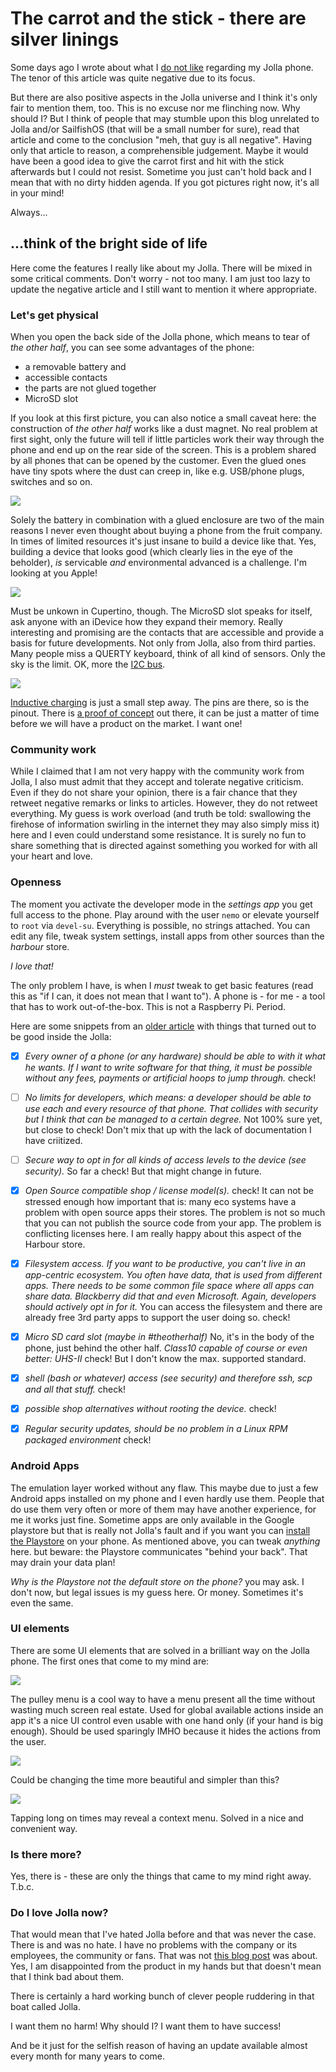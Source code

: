 # The carrot and the stick - there are silver linings #

Some days ago I wrote about what I [do not like](./20140601--1.md) regarding my Jolla phone. The tenor of this article was quite negative due to its focus.

But there are also positive aspects in the Jolla universe and I think it's only fair to mention them, too. This is no excuse nor me flinching now. Why should I? But I think of people that may stumble upon this blog unrelated to Jolla and/or SailfishOS (that will be a small number for sure), read that article and come to the conclusion "meh, that guy is all negative". Having only that article to reason, a comprehensible judgement. Maybe it would have been a good idea to give the carrot first and hit with the stick afterwards but I could not resist. Sometime you just can't hold back and I mean that with no dirty hidden agenda. If you got pictures right now, it's all in your mind!

Always...

## ...think of the bright side of life

Here come the features I really like about my Jolla. There will be mixed in some critical comments. Don't worry - not too many. I am just too lazy to update the negative article and I still want to mention it where appropriate.

### Let's get physical

When you open the back side of the Jolla phone, which means to tear of _the other half_, you can see some advantages of the phone:

* a removable battery and
* accessible contacts
* the parts are not glued together
* MicroSD slot

If you look at this first picture, you can also notice a small caveat here: the construction of _the other half_ works like a dust magnet. No real problem at first sight, only the future will tell if little particles work their way through the phone and end up on the rear side of the screen. This is a problem shared by all phones that can be opened by the customer. Even the glued ones have tiny spots where the dust can creep in, like e.g. USB/phone plugs, switches and so on.

![](./gfx/83.jpg)

Solely the battery in combination with a glued enclosure are two of the main reasons I never even thought about buying a phone from the fruit company. In times of limited resources it's just insane to build a device like that. Yes, building a device that looks good (which clearly lies in the eye of the beholder), _is_ servicable _and_ environmental advanced is a challenge. I'm looking at you Apple!

![](./gfx/84.jpg)

Must be unkown in Cupertino, though. The MicroSD slot speaks for itself, ask anyone with an iDevice how they expand their memory. Really interesting and promising are the contacts that are accessible and provide a basis for future developments. Not only from Jolla, also from third parties.
Many people miss a QUERTY keyboard, think of all kind of sensors. Only the sky is the limit. OK, more the [I2C bus](http://en.wikipedia.org/wiki/I²C).

![](./gfx/85.jpg)

[Inductive charging](http://en.wikipedia.org/wiki/Inductive_charging) is just a small step away. The pins are there, so is the pinout. There is [a proof of concept](http://talk.maemo.org/showthread.php?t=92059) out there, it can be just a matter of time before we will have a product on the market. I want one!


### Community work

While I claimed that I am not very happy with the community work from Jolla, I also must admit that they accept and tolerate negative criticism. Even if they do not share your opinion, there is a fair chance that they retweet negative remarks or links to articles. However, they do not retweet everything. My guess is work overload (and truth be told: swallowing the firehose of information swirling in the internet they may also simply miss it) here and I even could understand some resistance. It is surely no fun to share something that is directed against something you worked for with all your heart and love.


### Openness

The moment you activate the developer mode in the _settings app_ you get full access to the phone. Play around with the user `nemo` or elevate yourself to `root` via `devel-su`. Everything is possible, no strings attached. You can edit any file, tweak system settings, install apps from other sources than the _harbour_ store.

*I love that!* 

The only problem I have, is when I _must_ tweak to get basic features (read this as "if I can, it does not mean that I want to"). A phone is - for me - a tool that has to work out-of-the-box. This is not a Raspberry Pi. Period.

Here are some snippets from an [older article](./20131228--1.md) with things that turned out to be good inside the Jolla:

* [x]  <i>Every owner of a phone (or any hardware) should be able to with it what he wants. If I want to write software for that thing, it must be possible without any fees, payments or artificial hoops to jump through.</i>
check!
* [ ]  <i>No limits for developers, which means: a developer should be able to use each and every resource of that phone. That collides with security but I think that can be managed to a certain degree.</i> Not 100% sure yet, but close to check! Don't mix that up with the lack of documentation I have criitized.
* [ ]  <i>Secure way to opt in for all kinds of access levels to the device (see security).</i> So far a check! But that might change in future.
* [x]  <i>Open Source compatible shop / license model(s).</i> check! It can not be stressed enough how important that is: many eco systems have a problem with open source apps their stores. The problem is not so much that you can not publish the source code from your app. The problem is conflicting licenses here. I am really happy about this aspect of the Harbour store.
* [x]  <i>Filesystem access. If you want to be productive, you can't live in an app-centric ecosystem. You often have data, that is used from different apps. There needs to be some common file space where all apps can share data. Blackberry did that and even Microsoft. Again, developers should actively opt in for it.</i> You can access the filesystem and there are already free 3rd party apps to support the user doing so. check!
* [x]  <i>Micro SD card slot (maybe in #theotherhalf)</i> No, it's in the body of the phone, just behind the other half. <i>Class10 capable of course or even better: UHS-II</i> check! But I don't know the max. supported standard.
* [x]  <i>shell (bash or whatever) access (see security) and therefore _ssh_, _scp_ and all that stuff.</i> check!
* [x]  <i>possible shop alternatives without rooting the device.</i> check!
* [x]  <i>Regular security updates, should be no problem in a Linux RPM packaged environment</i> check!


### Android Apps

The emulation layer worked without any flaw. This maybe due to just a few Android apps installed on my phone and I even hardly use them. People that do use them very often or more of them may have another experience, for me it works just fine. Sometime apps are only available in the Google playstore but that is really not Jolla's fault and if you want you can [install the Playstore](:https://together.jolla.com/question/30926/howto-install-google-play/) on your phone. As mentioned above, you can tweak _anything_ here. but beware: the Playstore communicates "behind your back". That may drain your data plan!

*Why is the Playstore not the default store on the phone?* you may ask. I don't now, but legal issues is my guess here. Or money. Sometimes it's even the same.

### UI elements

There are some UI elements that are solved in a brilliant way on the Jolla phone. The first ones that come to my mind are:

![](./gfx/86.jpg)

The pulley menu is a cool way to have a menu present all the time without wasting much screen real estate. Used for global available actions inside an app it's a nice UI control even usable with one hand only (if your hand is big enough). Should be used sparingly IMHO because it hides the actions from the user.

![](./gfx/87.jpg)

Could be changing the time more beautiful and simpler than this?

![](./gfx/88.jpg)

Tapping long on times may reveal a context menu. Solved in a nice and convenient way.


### Is there more?

Yes, there is - these are only the things that came to my mind right away. T.b.c.

### Do I love Jolla now?

That would mean that I've hated Jolla before and that was never the case. There is and was no hate. I have no problems with the company or its employees, the community or fans. That was not [this blog post](./20140601--1.md) was about. Yes, I am disappointed from the product in my hands but that doesn't mean that I think bad about them.

There is certainly a hard working bunch of clever people ruddering in that boat called Jolla.

I want them no harm! Why should I? I want them to have success!

And be it just for the selfish reason of having an update available almost every month for many years to come.